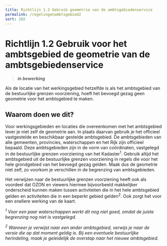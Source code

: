 ```yaml
---
title: Richtlijn 1.2 Gebruik geometrie van de ambtsgebiedenservice 
permalink: /regelingenambtsgebied2
sort: 102
---
```


# Richtlijn 1.2 Gebruik voor het ambtsgebied de geometrie van de ambtsgebiedenservice

> _**in bewerking**_

Als de locatie van het werkingsgebied hetzelfde is als het ambtsgebied van de bestuurlijke grenzen voorziening, hoeft het bevoegd gezag geen geometrie voor het ambtsgebied te maken.

## Waarom doen we dit?

Voor werkingsgebieden en locaties die overeenkomen met het ambtsgebied lever je niet zelf de geometrie aan. In plaats daarvan gebruik je het officieel vastgestelde en beschikbaar gestelde ambtsgebied. De ambtsgebieden van alle gemeenten, provincies, waterschappen en het Rijk zijn officieel bepaald. Deze ambtsgebieden zijn in de vorm van coördinaten, vastgelegd in de bestuurlijke grenzen voorziening van het Kadaster<sup>1</sup>. Gebruik altijd het ambtsgebied uit de bestuurlijke grenzen voorziening in regels die voor het hele grondgebied van het bevoegd gezag gelden. Maak dus de geometrie niet zelf, zo voorkom je verschillen in de begrenzing van ambtsgebieden. 

Het verwijzen naar de bestuurlijke grenzen voorziening heeft ook als voordeel dat OZON en viewers hiermee bijvoorbeeld makkelijker onderscheid kunnen maken tussen activiteiten die in het hele ambtsgebied gelden en activiteiten die in een beperkt gebied gelden<sup>2</sup>. Ook zorgt het voor een snellere werking van de kaart.


_<sup>1</sup> Voor een paar waterschappen werkt dit nog niet goed, omdat de juiste begrenzing nog niet is vastgelegd._ 

_<sup>2</sup> Wanneer je verwijst naar een ander ambtsgebied, verwijs je naar de versie die op dat moment geldig is. Bij een eventuele bestuurlijke herindeling, maak je geleidelijk de overstap naar het nieuwe ambtsgebied._

